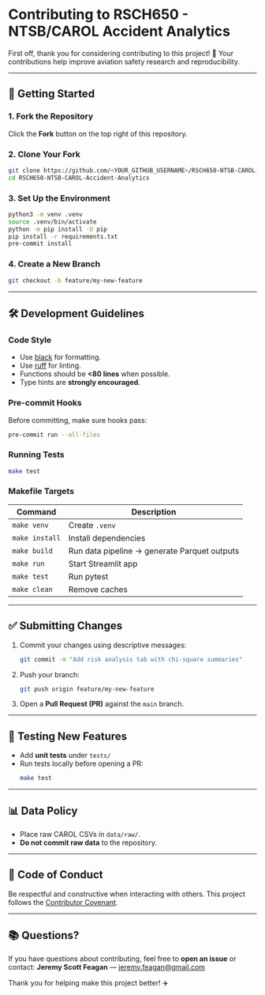 # Contributing to RSCH650 - NTSB/CAROL Accident Analytics

First off, thank you for considering contributing to this project! 🙌
Your contributions help improve aviation safety research and reproducibility.

---

## 📌 Getting Started

### 1. Fork the Repository
Click the **Fork** button on the top right of this repository.

### 2. Clone Your Fork
```bash
git clone https://github.com/<YOUR_GITHUB_USERNAME>/RSCH650-NTSB-CAROL-Accident-Analytics.git
cd RSCH650-NTSB-CAROL-Accident-Analytics
```

### 3. Set Up the Environment
```bash
python3 -m venv .venv
source .venv/bin/activate
python -m pip install -U pip
pip install -r requirements.txt
pre-commit install
```

### 4. Create a New Branch
```bash
git checkout -b feature/my-new-feature
```

---

## 🛠 Development Guidelines

### **Code Style**
- Use [black](https://black.readthedocs.io/en/stable/) for formatting.
- Use [ruff](https://docs.astral.sh/ruff/) for linting.
- Functions should be **<80 lines** when possible.
- Type hints are **strongly encouraged**.

### **Pre-commit Hooks**
Before committing, make sure hooks pass:
```bash
pre-commit run --all-files
```

### **Running Tests**
```bash
make test
```

### **Makefile Targets**
| Command       | Description                                    |
|--------------|------------------------------------------------|
| `make venv`  | Create `.venv`                                  |
| `make install` | Install dependencies                         |
| `make build` | Run data pipeline → generate Parquet outputs    |
| `make run`   | Start Streamlit app                             |
| `make test`  | Run pytest                                      |
| `make clean` | Remove caches                                  |

---

## ✅ Submitting Changes

1. Commit your changes using descriptive messages:
    ```bash
    git commit -m "Add risk analysis tab with chi-square summaries"
    ```

2. Push your branch:
    ```bash
    git push origin feature/my-new-feature
    ```

3. Open a **Pull Request (PR)** against the `main` branch.

---

## 🧪 Testing New Features

- Add **unit tests** under `tests/`
- Run tests locally before opening a PR:
    ```bash
    make test
    ```

---

## 📊 Data Policy

- Place raw CAROL CSVs in `data/raw/`.
- **Do not commit raw data** to the repository.

---

## 🤝 Code of Conduct

Be respectful and constructive when interacting with others.
This project follows the [Contributor Covenant](https://www.contributor-covenant.org/).

---

## 📚 Questions?

If you have questions about contributing, feel free to **open an issue** or contact:
**Jeremy Scott Feagan** — [jeremy.feagan@gmail.com](mailto:jeremy.feagan@gmail.com)

Thank you for helping make this project better! ✈️
